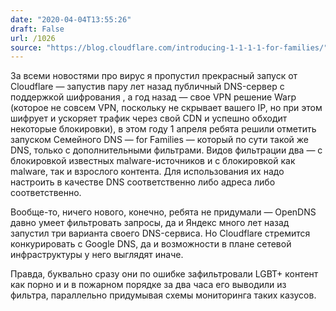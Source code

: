 ```yaml
---
date: "2020-04-04T13:55:26"
draft: False
url: /1026
source: "https://blog.cloudflare.com/introducing-1-1-1-1-for-families/"
---
```


За всеми новостями про вирус я пропустил прекрасный запуск от Cloudflare — запустив пару лет назад публичный DNS-сервер с поддержкой шифрования , а год назад — свое VPN решение Warp (которое не совсем VPN, поскольку не скрывает вашего IP, но при этом шифрует и ускоряет трафик через свой CDN и успешно обходит некоторые блокировки), в этом году 1 апреля ребята решили отметить запуском Семейного DNS —  for Families — который по сути такой же DNS, только с дополнительными фильтрами. Видов фильтрации два — с блокировкой известных malware-источников и с блокировкой как malware, так и взрослого контента. Для использования их надо настроить в качестве DNS соответственно либо адреса  либо  соответственно.

Вообще-то, ничего нового, конечно, ребята не придумали — OpenDNS давно умеет фильтровать запросы, да и Яндекс много лет назад запустил три варианта своего DNS-сервиса. Но Cloudflare стремится конкурировать с Google DNS, да и возможности в плане сетевой инфраструктуры у него выглядят иначе. 

Правда, буквально сразу они по ошибке зафильтровали LGBT+ контент как порно и и в пожарном порядке за два часа его выводили из фильтра, параллельно придумывая схемы мониторинга таких казусов.
